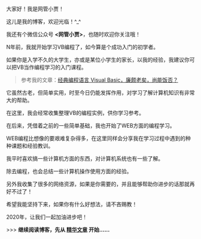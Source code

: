 大家好！我是网管小贾！

这儿是我的博客，欢迎光临！^_^



我还有个微信公众号 **<网管小贾>**，也随时欢迎你关注哦！



N年前，我就开始学习VB编程了，如今算是个成功入门的初学者。

如果你是入学不久的大学生，亦或是某位小学生的家长，以我的经验，我建议你可以把VB当作编程学习的入门课程。

> 参考我的文章：[经典编程语言 Visual Basic，廉颇老矣，尚能饭否？ ](https://www.sysadm.cc/index.php/vbbiancheng/10-vbworks/567-visaul-basic)

它虽然古老，但简单实用，时至今日仍能发挥作用，对学习了解计算机知识有非常大的帮助。

在这里，我会经常收集整理VB的编程实例，供你学习参考。



在后来，凭借着之前的一些简单基础，我也开始了WEB方面的编程学习。

WEB编程比想像的要艰难复杂得多，在这里同样会分享我在学习过程中遇到的种种课题和经验教训。



我平时喜欢搞一些计算机方面的东西，对计算机系统也有一些了解。

除去编程，也会总结一些计算机操作使用方面的经验。

另外我收集了很多的网络资源，如果是你需要的，并且能够帮助你进步的话那就再好不过了！



希望我能坚持下来，如果你有什么好想法，请不吝赐教！

2020年，让我们一起加油进步吧！



&gt;&gt;&gt; **继续阅读博客，先从 [精华文章](https://www.sysadm.cc/) 开始......**

